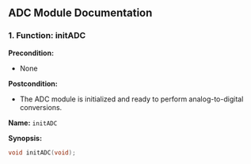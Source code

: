 ## ADC Module Documentation

### 1. **Function: initADC**

**Precondition:**
- None

**Postcondition:**
- The ADC module is initialized and ready to perform analog-to-digital conversions.

**Name:** `initADC`

**Synopsis:**
```c
void initADC(void);
